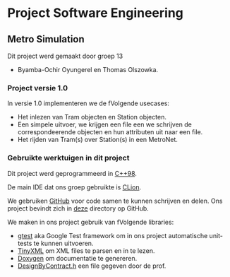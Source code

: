 # Project Software Engineering
## Metro Simulation
Dit project werd gemaakt door groep 13

- Byamba-Ochir Oyungerel en Thomas Olszowka.

### Project versie 1.0

In versie 1.0 implementeren we de fVolgende usecases:

- Het inlezen van Tram objecten en Station objecten.
- Een simpele uitvoer, we krijgen een file een we schrijven de correspondeerende
objecten en hun attributen uit naar een file.
- Het rijden van Tram(s) over Station(s) in een MetroNet.

### Gebruikte werktuigen in dit project
Dit project werd geprogrammeerd in [C++98](https://en.wikipedia.org/wiki/C%2B%2B).

De main IDE dat ons groep gebruikte is [CLion](https://www.jetbrains.com/clion/).

We gebruiken [GitHub](https://github.com/) voor code samen te kunnen schrijven en delen.
Ons project bevindt zich in [deze](https://github.com/NikeNoke/MetroSimulation) directory op GitHub.

We maken in ons project gebruik van fVolgende libraries:

- [gtest](https://github.com/google/googletest) aka Google Test framework om in ons project automatische
unit-tests te kunnen uitvoeren.
- [TinyXML](https://en.wikipedia.org/wiki/TinyXML) om XML files te parsen en in te lezen.
- [Doxygen](https://www.doxygen.nl/) om documentatie te genereren.
- [DesignByContract.h](DesignByContract.h) een file gegeven door de prof.

